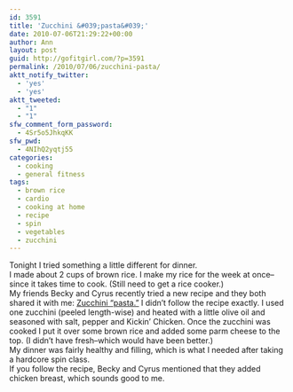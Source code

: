 ```yaml
---
id: 3591
title: 'Zucchini &#039;pasta&#039;'
date: 2010-07-06T21:29:22+00:00
author: Ann
layout: post
guid: http://gofitgirl.com/?p=3591
permalink: /2010/07/06/zucchini-pasta/
aktt_notify_twitter:
  - 'yes'
  - 'yes'
aktt_tweeted:
  - "1"
  - "1"
sfw_comment_form_password:
  - 4Sr5o5JhkqKK
sfw_pwd:
  - 4NIhQ2yqtj55
categories:
  - cooking
  - general fitness
tags:
  - brown rice
  - cardio
  - cooking at home
  - recipe
  - spin
  - vegetables
  - zucchini
---
```

Tonight I tried something a little different for dinner.  
I made about 2 cups of brown rice. I make my rice for the week at once&#8211;since it takes time to cook. (Still need to get a rice cooker.)  
My friends Becky and Cyrus recently tried a new recipe and they both shared it with me: [Zucchini &#8220;pasta.&#8221;](http://www.nytimes.com/2008/08/23/health/22recipehealth.html) I didn&#8217;t follow the recipe exactly. I used one zucchini (peeled length-wise) and heated with a little olive oil and seasoned with salt, pepper and Kickin&#8217; Chicken. Once the zucchini was cooked I put it over some brown rice and added some parm cheese to the top. (I didn&#8217;t have fresh&#8211;which would have been better.)  
My dinner was fairly healthy and filling, which is what I needed after taking a hardcore spin class.  
If you follow the recipe, Becky and Cyrus mentioned that they added chicken breast, which sounds good to me.